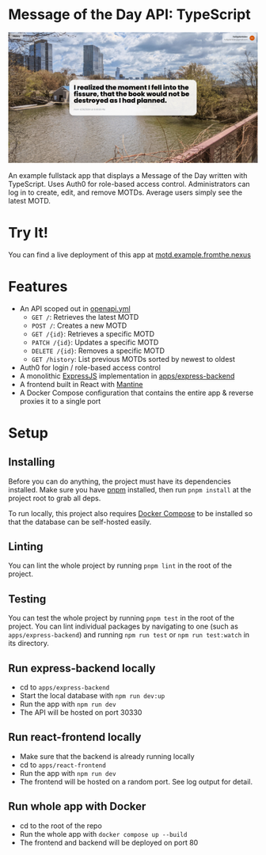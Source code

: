# Message of the Day API: TypeScript

![The app frontend functioning, showing an example MOTD in the middle of the screen](docs/example.png)

An example fullstack app that displays a Message of the Day written with TypeScript. Uses Auth0 for role-based access control. Administrators can log in to create, edit, and remove MOTDs. Average users simply see the latest MOTD.

# Try It!

You can find a live deployment of this app at [motd.example.fromthe.nexus](https://motd.example.fromthe.nexus/)

# Features

- An API scoped out in [openapi.yml](openapi.yml)
  - `GET /`: Retrieves the latest MOTD
  - `POST /`: Creates a new MOTD
  - `GET /{id}`: Retrieves a specific MOTD
  - `PATCH /{id}`: Updates a specific MOTD
  - `DELETE /{id}`: Removes a specific MOTD
  - `GET /history`: List previous MOTDs sorted by newest to oldest
- Auth0 for login / role-based access control
- A monolithic [ExpressJS](https://expressjs.com/) implementation in [apps/express-backend](apps/express-backend/)
- A frontend built in React with [Mantine](https://mantine.dev/)
- A Docker Compose configuration that contains the entire app & reverse proxies it to a single port

# Setup

## Installing

Before you can do anything, the project must have its dependencies installed. Make sure you have [pnpm](https://pnpm.io/) installed, then run `pnpm install` at the project root to grab all deps.

To run locally, this project also requires [Docker Compose](https://docs.docker.com/compose/install/) to be installed so that the database can be self-hosted easily.

## Linting

You can lint the whole project by running `pnpm lint` in the root of the project.

## Testing

You can test the whole project by running `pnpm test` in the root of the project. You can lint individual packages by navigating to one (such as `apps/express-backend`) and running `npm run test` or `npm run test:watch` in its directory.

## Run express-backend locally

- cd to `apps/express-backend`
- Start the local database with `npm run dev:up`
- Run the app with `npm run dev`
- The API will be hosted on port 30330

## Run react-frontend locally

- Make sure that the backend is already running locally
- cd to `apps/react-frontend`
- Run the app with `npm run dev`
- The frontend will be hosted on a random port. See log output for detail.

## Run whole app with Docker

- cd to the root of the repo
- Run the whole app with `docker compose up --build`
- The frontend and backend will be deployed on port 80
